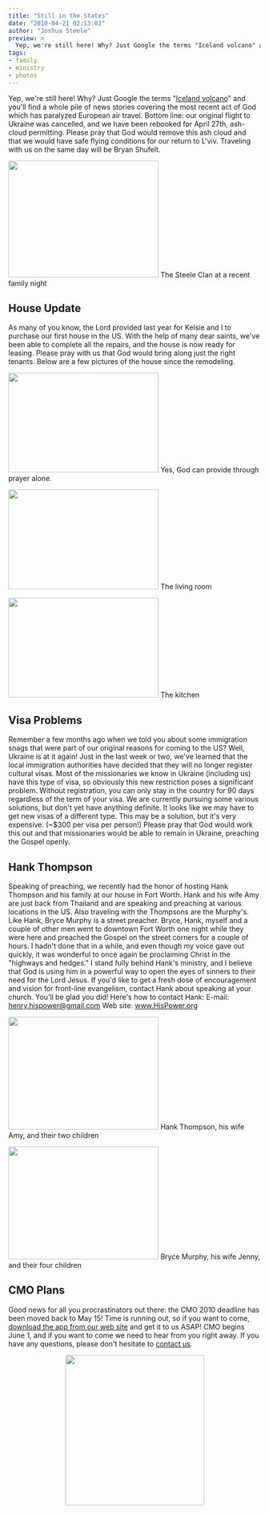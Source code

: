```yaml
---
title: "Still in the States"
date: "2010-04-21 02:13:02"
author: "Joshua Steele"
preview: >
  Yep, we're still here! Why? Just Google the terms "Iceland volcano" and you'll find a whole pile of news stories covering the most recent act of God which has paralyzed European air travel. Bottom line: our original flight to Ukraine was cancelled, and we have been rebooked for April 27th, ash-cloud permitting. Please pray that God would remove this ash cloud and that we would have safe flying conditions for our return to L'viv. Traveling with us on the same day will be Bryan Shufelt.
tags:
- family
- ministry
- photos
---
```


Yep, we're still here! Why? Just Google the terms "<a href="http://lmgtfy.com/?q=iceland+volcano" target="_blank">Iceland volcano</a>" and you'll find a whole pile of news stories covering the most recent act of God which has paralyzed European air travel. Bottom line: our original flight to Ukraine was cancelled, and we have been rebooked for April 27th, ash-cloud permitting. Please pray that God would remove this ash cloud and that we would have safe flying conditions for our return to L'viv. Traveling with us on the same day will be Bryan Shufelt.

<a href="//d21yo20tm8bmc2.cloudfront.net/2010/04/DSC_8837.jpg"><img class="size-medium wp-image-973" title="DSC_8837" src="//d21yo20tm8bmc2.cloudfront.net/2010/04/DSC_8837-300x233.jpg" alt="" width="300" height="233" /></a>
The Steele Clan at a recent family night

## House Update

As many of you know, the Lord provided last year for Kelsie and I to purchase our first house in the US. With the help of many dear saints, we've been able to complete all the repairs, and the house is now ready for leasing. Please pray with us that God would bring along just the right tenants. Below are a few pictures of the house since the remodeling.

<a href="//d21yo20tm8bmc2.cloudfront.net/2010/04/DSC_8856.jpg"><img class="size-medium wp-image-974" title="DSC_8856" src="//d21yo20tm8bmc2.cloudfront.net/2010/04/DSC_8856-300x199.jpg" alt="" width="300" height="199" /></a>
Yes, God can provide through prayer alone.

<a href="//d21yo20tm8bmc2.cloudfront.net/2010/04/DSC_8858.jpg"><img class="size-medium wp-image-975" title="DSC_8858" src="//d21yo20tm8bmc2.cloudfront.net/2010/04/DSC_8858-300x199.jpg" alt="" width="300" height="199" /></a>
The living room

<a href="//d21yo20tm8bmc2.cloudfront.net/2010/04/DSC_8863.jpg"><img class="size-medium wp-image-976" title="DSC_8863" src="//d21yo20tm8bmc2.cloudfront.net/2010/04/DSC_8863-300x199.jpg" alt="" width="300" height="199" /></a>
The kitchen

## Visa Problems

Remember a few months ago when we told you about some immigration snags that were part of our original reasons for coming to the US? Well, Ukraine is at it again! Just in the last week or two, we've learned that the local immigration authorities have decided that they will no longer register cultural visas. Most of the missionaries we know in Ukraine (including us) have this type of visa, so obviously this new restriction poses a significant problem. Without registration, you can only stay in the country for 90 days regardless of the term of your visa. We are currently pursuing some various solutions, but don't yet have anything definite. It looks like we may have to get new visas of a different type. This may be a solution, but it's very expensive. (~$300 per visa per person!) Please pray that God would work this out and that missionaries would be able to remain in Ukraine, preaching the Gospel openly.

## Hank Thompson

Speaking of preaching, we recently had the honor of hosting Hank Thompson and his family at our house in Fort Worth. Hank and his wife Amy are just back from Thailand and are speaking and preaching at various locations in the US. Also traveling with the Thompsons are the Murphy's. Like Hank, Bryce Murphy is a street preacher. Bryce, Hank, myself and a couple of other men went to downtown Fort Worth one night while they were here and preached the Gospel on the street corners for a couple of hours. I hadn't done that in a while, and even though my voice gave out quickly, it was wonderful to once again be proclaiming Christ in the "highways and hedges." I stand fully behind Hank's ministry, and I believe that God is using him in a powerful way to open the eyes of sinners to their need for the Lord Jesus. If you'd like to get a fresh dose of encouragement and vision for front-line evangelism, contact Hank about speaking at your church. You'll be glad you did! Here's how to contact Hank:
E-mail: <a href="mailto:henry.hispower@gmail.com">henry.hispower@gmail.com</a>
Web site: <a href="http://www.HisPower.org" target="_blank">www.HisPower.org</a>

<a href="//d21yo20tm8bmc2.cloudfront.net/2010/04/DSC_8799.jpg"><img class="size-medium wp-image-979" title="DSC_8799" src="//d21yo20tm8bmc2.cloudfront.net/2010/04/DSC_8799-300x225.jpg" alt="" width="300" height="225" /></a>
Hank Thompson, his wife Amy, and their two children

<a href="//d21yo20tm8bmc2.cloudfront.net/2010/04/DSC_8790.jpg"><img class="size-medium wp-image-980" title="DSC_8790" src="//d21yo20tm8bmc2.cloudfront.net/2010/04/DSC_8790-300x225.jpg" alt="" width="300" height="225" /></a>
Bryce Murphy, his wife Jenny, and their four children

## CMO Plans

Good news for all you procrastinators out there: the CMO 2010 deadline has been moved back to May 15! Time is running out, so if you want to come, <a href="http://www.euroteamoutreach.org/index.php?p=cmo" target="_blank">download the app from our web site</a> and get it to us ASAP! CMO begins June 1, and if you want to come we need to hear from you right away. If you have any questions, please don't hesitate to <a href="http://www.euroteamoutreach.org/index.php?p=contact">contact us</a>.

<p style="text-align: center;"><a href="http://www.euroteamoutreach.org/index.php?p=cmo"><img class="aligncenter size-medium wp-image-977" title="cmo_2010_logo" src="//d21yo20tm8bmc2.cloudfront.net/2010/04/cmo_2010_logo-277x300.jpg" alt="" width="277" height="300" /></a></p>
